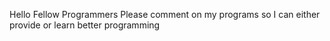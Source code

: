 Hello Fellow Programmers
Please comment on my programs so I can either provide or learn better programming

